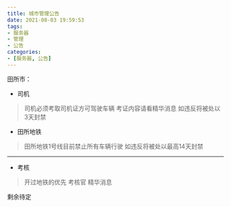 ```yaml
---
title: 城市管理公告
date: 2021-08-03 19:59:53
tags:
- 服务器
- 管理
- 公告
categories:
- [服务器, 公告]
---
```

田所市：
- 司机

>司机必须考取司机证方可驾驶车辆
>考证内容请看精华消息
>如违反将被处以3天封禁

- 田所地铁

>田所地铁1号线目前禁止所有车辆行驶
>如违反将被处以最高14天封禁

---

- 考核

>开过地铁的优先
>考核官 精华消息

剩余待定